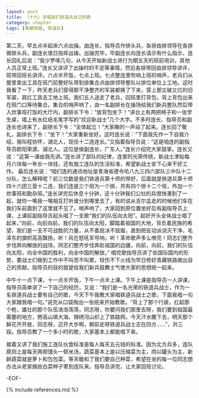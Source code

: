 ```yaml
---
layout: post
title: （十九）学唱我们铁道兵自己的歌
category: chapter
tags: [青藏铁路, 铁道兵]
---
```


第二天，早五点半起床六点出操。由连长，指导员作排头兵，各排由排领导在各排做排头兵，副连长值日指挥出操。出操完毕，毕副连长向连长请示有什么指示，连长回礼后说：“我少罗嗦几句，从今天开始新战士进行为期五天的班前培训，其他人员正常上班。”连长又讲评了出操时的不足等事情，然后各排带回由排领导讲评，班带回班长讲评。六点半开饭，七点上班。七点整连里吹响上班的哨声，老兵们从屋里拿出工具在班门前整好队带到排集合点由排领导整队以排位单位上工地。这时我看了一下，昨天老兵们穿得那干净整齐的军装都换了下来，穿上那又破又烂的旧军装，肩扛工具去工地上班。我们五人送走了老兵，回班里打背包，背上背包出来在班门口等待集合。集合的哨声响了，由一名副排长在操场给我们新兵整队然后带入炊事班打饭的大厅内，副排长下令：“放背包坐下！”讲台上有两把椅子和一张学生桌，墙上有水红纸毛笔字写的“欢迎新战士”几个大字。不多时连长、指导员和副连长也进来了，副排长下令：“全体起立！”大家唰的一声站了起来。连长回了敬礼，副排长下令：“坐下！”大家重新坐好。这时连长说：“下面我先作一下自我介绍，我叫程协怀，湖北人，现任十二连连长。”又指着指导员说：“这是咱连的副指导员欧阳荣源，湖北人。这位是侯副连长，广东人。”连长介绍完大家鼓掌。连长又说：“这第一课由我先讲。”连长讲了部队的纪律，连里的光荣传统，新战士津贴每月六块每一年长一块钱，还有施工连队的生活标准，希望新战士安下心来干好工作。
最后连长说：“咱们连的通讯地址是青海省德令哈八九三四六部队三中队十二分队，怎么解释呢？前三位数是我们铁道兵第十师的带好，后面就是铁道兵第十师四十六团三营十二连，我们连是三个班为一个排，共有四个排十二个班，外加一个炊事班和勤杂班。”连长讲完后休息十分钟，这十分钟我们公社的兵很快凑到了一起，就你一嘴我一嘴相互打听谁分到哪里去了，有的说从吉尔孟走的时候他们车在我们车前面到了这里就不见了。哨声响了，大家回到原位置坐好后有副指导员上课，上课前副指导员起头唱了一支歌“我们的队伍向太阳”。起好开头全体战士唱了起来，”向前，向前向前，我们的队伍向太阳，脚踏着祖国的大地，背负着民族的希望，我们是一支不可战胜的力量，从不委屈决不屈服，直到把反动派消灭干净，毛泽东的旗帜高高飘扬，听！风在怒吼军号响，听！革命歌声多么嘹亮！同志们整齐步伐奔向解放的战场，同志们整齐步伐奔赴祖国的边疆，向前，向前，我们的队伍向太阳，向全中国的胜利，向全中国的解放。”
唱完歌指导员讲了些国际国内的形势，要战士们做到工作中不叫苦不叫累，轻伤不下火线为早日修好青藏铁路做出自己的贡献。指导员的目的就是给我们新兵鼓舞士气使大家的思想统一起来。

中午十一点下课，十一点半开饭，下午一点半上课。下午上课是指导员一人讲课，指导员简单讲了一下自己的经历，又说：“我们是一名光荣的铁道兵战士，作为一名铁道兵战士要有自己的歌，今天下午我教大家唱铁道兵战士之歌，下面我唱一句大家跟我唱一句。”说完从口袋掏出一张纸来开始教歌。“背上了那个行装，扛起那个枪，雄壮的那个队伍浩浩荡荡，同志呀，你要问我们那里去呀，我们要到祖国最需要的地方，劈高山填大海，锦绣河山织上了铁路网，今天汗水撒下去，明天那个鲜花齐开放，同志呀，迈开大步啊，朝前走呀铁道兵战士志在四方……”，共三段。指导员教了一个多小时的歌，大家基本上都能唱下来。

接着又讲了我们施工连队伙食标准是每人每天五元钱的标准。因为北方兵多，连队原则上是每天两顿馒头一顿米汤，蔬菜基本上是以压缩菜为主，肉以罐头为主，新鲜蔬菜就是萝卜和包包菜。等天暖和了我们要自己种菜，希望在坐的每一位同志想办法从老家搞些白菜种子寄到连队来。指导员讲完，让大家回班讨论。

-EOF-

{% include references.md %}
